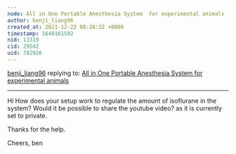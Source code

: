 ```yaml
---
node: All in One Portable Anesthesia System  for experimental animals
author: benji_liang96
created_at: 2021-12-22 08:26:32 +0000
timestamp: 1640161592
nid: 13319
cid: 29542
uid: 782926
---
```




[benji_liang96](../profile/benji_liang96) replying to: [All in One Portable Anesthesia System  for experimental animals](../notes/Masui/08-01-2016/all-in-one-portable-anesthesia-system-for-experimental-animals)

----
Hi How does your setup work to regulate the amount of isoflurane in the system? Would it be possible to share the youtube video? as it is currently set to private.

Thanks for the help.

Cheers,
ben